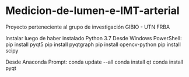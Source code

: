 # Medicion-de-lumen-e-IMT-arterial
Proyecto perteneciente al grupo de investigación GIBIO - UTN FRBA

Instalar luego de haber instalado Python 3.7
Desde Windows PowerShell:
pip install pyqt5     pip install pyqtgraph     pip install opencv-python     pip install scipy

Desde Anaconda Prompt:
conda update --all      conda install qt      conda install pyqt
